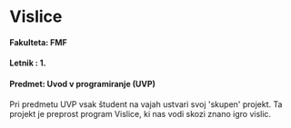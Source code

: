 Vislice
============

#### Fakulteta: FMF
#### Letnik : 1.
#### Predmet: Uvod v programiranje (UVP)

Pri predmetu UVP vsak študent na vajah ustvari svoj 'skupen' projekt.
Ta projekt je preprost program Vislice, ki nas vodi skozi znano igro vislic. 
